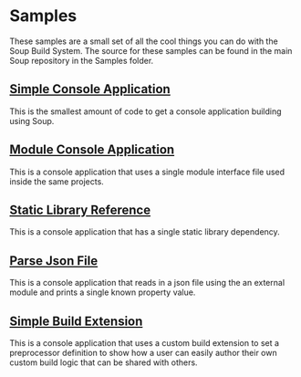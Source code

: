 # Samples
These samples are a small set of all the cool things you can do with the Soup Build System. The source for these samples can be found in the main Soup repository in the Samples folder.

## [Simple Console Application](Samples/Simple-Console-Application.md)
This is the smallest amount of code to get a console application building using Soup.

## [Module Console Application](Samples/Module-Console-Application.md)
This is a console application that uses a single module interface file used inside the same projects.

## [Static Library Reference](Samples/Static-Library-Reference.md)
This is a console application that has a single static library dependency.

## [Parse Json File](Samples/Parse-Json-File.md)
This is a console application that reads in a json file using the an external module and prints a single known property value.

## [Simple Build Extension](Samples/Simple-Build-Extension.md)
This is a console application that uses a custom build extension to set a preprocessor definition to show how a user can easily author their own custom build logic that can be shared with others.
